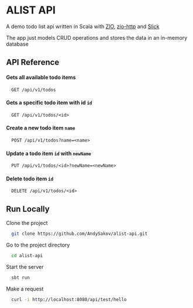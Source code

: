 
# ALIST API

A demo todo list api written in Scala with [ZIO](https://zio.dev), [zio-http](https://github.com/dream11/zio-http) and [Slick](https://scala-slick.org)

The app just models CRUD operations and stores the data in an in-memory database


## API Reference

#### Gets all available todo items

```http
  GET /api/v1/todos
```

#### Gets a specific todo item with id `id`

```http
  GET /api/v1/todos/<id>
```

#### Create a new todo item `name`

```http
  POST /api/v1/todos?name=<name>
```

#### Update a todo item `id` with `newName`

```http
  PUT /api/v1/todos/<id>?newName=<newName>
```

#### Delete todo item `id`


```http
  DELETE /api/v1/todos/<id>
```



## Run Locally

Clone the project

```bash
  git clone https://github.com/AndySakov/alist-api.git
```

Go to the project directory

```bash
  cd alist-api
```

Start the server

```bash
  sbt run
```

Make a request

```bash
  curl -i http://localhost:8080/api/test/hello
```

